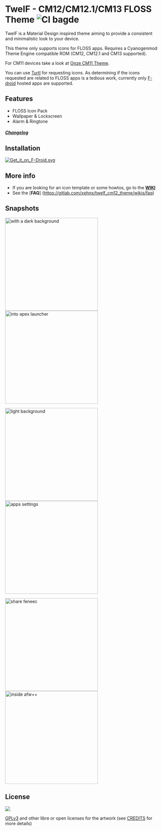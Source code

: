 # TwelF - CM12/CM12.1/CM13 FLOSS Theme ![CI bagde](https://gitlab.com/xphnx/twelf_cm12_theme/badges/master/build.svg)

TwelF is a Material Design inspired theme aiming to provide a consistent and minimalistic look to your device.

This theme only supports icons for FLOSS apps. Requires a Cyanogenmod Theme Engine compatible ROM (CM12, CM12.1 and CM13 supported). 
 
For CM11 devices take a look at [Onze CM11 Theme](https://gitlab.com/xphnx/onze_cm11_theme).

You can use [Turtl](https://f-droid.org/repository/browse/?fdid=org.xphnx.iconsubmit) for requesting icons. As determining if the icons requested are related to FLOSS apps is a tedious work, currently only [F-droid](https://f-droid.org/) hosted apps are supported.

## Features

* FLOSS Icon Pack
* Wallpaper & Lockscreen 
* Alarm & Ringtone

##### [Changelog](https://gitlab.com/xphnx/twelf_cm12_theme/blob/master/CHANGELOG.md)


## Installation

[![Get_it_on_F-Droid.svg](https://gitlab.com/uploads/xphnx/twelf_cm12_theme/a4649863bd/Get_it_on_F-Droid.svg.png)](https://f-droid.org/app/org.twelf.cmtheme)

## More info

 * If you are looking for an icon template or some howtos, go to the [**WIKI**](https://gitlab.com/xphnx/twelf_cm12_theme/wikis/home)
 * See the [**FAQ**] (https://gitlab.com/xphnx/twelf_cm12_theme/wikis/faq)

## Snapshots

<img src="https://gitlab.com/xphnx/twelf_cm12_theme/uploads/97c6faf3cad4619e8079327a5e3d3ac4/Screenshot_2015-05-23-07-53-03.png" 
alt="with a dark background" width="300" />
<img src="https://gitlab.com/xphnx/twelf_cm12_theme/uploads/b0ef81d60e8f4470e41cfec54c4a85b0/Screenshot_2015-05-23-21-03-30.png" 
alt="into apex launcher" width="300" />

<img src="https://gitlab.com/xphnx/twelf_cm12_theme/uploads/081953c26fe1f8d30276f1d16bb0f672/Screenshot_2015-05-22-10-51-04.png" 
alt="light background" width="300" />
<img src="https://gitlab.com/xphnx/twelf_cm12_theme/uploads/cec2077cb5bb09008b98d7c8681af67c/Screenshot_2015-05-22-23-47-06.png" 
alt="apps settings" width="300" />

<img src="https://gitlab.com/xphnx/twelf_cm12_theme/uploads/27787db387074995a36f18c262f4abba/Screenshot_2015-06-09-22-21-20.png" 
alt="share feneec" width="300" />
<img src="https://gitlab.com/xphnx/twelf_cm12_theme/uploads/a49b1be4708a70c2e3c554342ba21edb/Screenshot_2015-05-22-23-55-18.png" 
alt="inside afw++" width="300" />

## License

<img src="https://gnu.org/graphics/gplv3-127x51.png" />

[GPLv3](http://www.gnu.org/licenses/gpl-3.0.html) and other libre or open licenses for the artwork (see [CREDITS](https://gitlab.com/xphnx/twelf_cm12_theme/blob/master/CREDITS.md) for more details)
